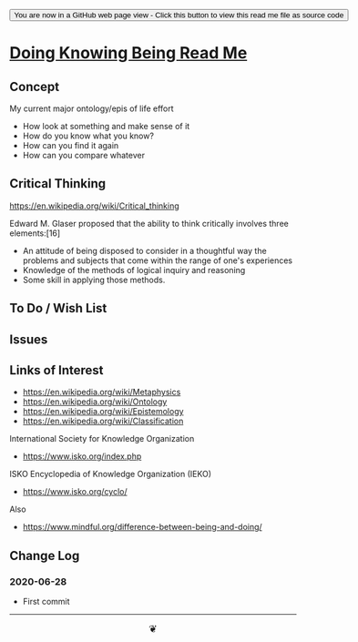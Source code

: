 <span style=display:none; >[You are now in a GitHub source code view - click this link to view Read Me file as a web page]( https://theo-armour.github.io/2021/pages/doing-knowing-being/readme.html  "View file as a web page." ) </span>

<div><input type=button onclick=window.location.href="https://github.com/theo-armour/2021/tree/master/pages/doing-knowing-being/";
value='You are now in a GitHub web page view - Click this button to view this read me file as source code' ></div>


# [Doing Knowing Being Read Me]( https://theo-armour.github.io/2021/pages/doing-knowing-being/readme.html )

<!--@@@
<div style=height:300px;overflow:hidden;width:100%;resize:both; ><iframe src=https://theo-armour.github.io/2021/ height=100% width=100% ></iframe></div>
_Doing Knowing Being_

### Full Screen: [Doing Knowing Being]( https://theo-armour.github.io/2021/pages/doing-knowing-being/ )
@@@-->


## Concept

My current major ontology/epis of life effort

* How look at something and make sense of it
* How do you know what you know?
* How can you find it again
* How can you compare whatever

## Critical Thinking

https://en.wikipedia.org/wiki/Critical_thinking

Edward M. Glaser proposed that the ability to think critically involves three elements:[16]

* An attitude of being disposed to consider in a thoughtful way the problems and subjects that come within the range of one's experiences
* Knowledge of the methods of logical inquiry and reasoning
* Some skill in applying those methods.


## To Do / Wish List


## Issues


## Links of Interest

* https://en.wikipedia.org/wiki/Metaphysics
* https://en.wikipedia.org/wiki/Ontology
* https://en.wikipedia.org/wiki/Epistemology
* https://en.wikipedia.org/wiki/Classification

International Society for Knowledge Organization
* https://www.isko.org/index.php

ISKO Encyclopedia of Knowledge Organization (IEKO)

* https://www.isko.org/cyclo/

Also

* https://www.mindful.org/difference-between-being-and-doing/


## Change Log



### 2020-06-28

* First commit


***

<center title="hello!" ><a href=javascript:window.scrollTo(0,0); style=font-size:2ch;text-decoration:none; > ❦ </a></center>
